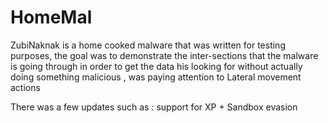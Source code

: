 # HomeMal
ZubiNaknak is a home cooked malware that was written for testing purposes, the goal was to demonstrate the inter-sections that the malware is going through in order to get the data his looking for without actually doing something malicious , was paying attention to Lateral movement actions 

There was a few updates such as : support for XP + Sandbox evasion 
